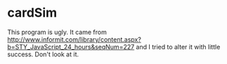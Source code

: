 cardSim
=======

This program is ugly. It came from http://www.informit.com/library/content.aspx?b=STY_JavaScript_24_hours&seqNum=227 and I tried to alter it with little success. Don't look at it.
